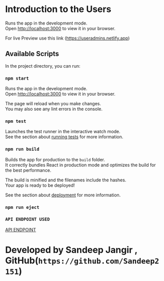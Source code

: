 # Introduction to the Users

Runs the app in the development mode.  
Open [http://localhost:3000](http://localhost:3000) to view it in your browser.

For live Preview use this link (https://useradmins.netlify.app)

## Available Scripts

In the project directory, you can run:

### `npm start`

Runs the app in the development mode.\
Open [http://localhost:3000](http://localhost:3000) to view it in your browser.

The page will reload when you make changes.\
You may also see any lint errors in the console.

### `npm test`

Launches the test runner in the interactive watch mode.\
See the section about [running tests](https://facebook.github.io/create-react-app/docs/running-tests) for more information.

### `npm run build`

Builds the app for production to the `build` folder.\
It correctly bundles React in production mode and optimizes the build for the best performance.

The build is minified and the filenames include the hashes.\
Your app is ready to be deployed!

See the section about [deployment](https://facebook.github.io/create-react-app/docs/deployment) for more information.

### `npm run eject`

### `API ENDPOINT USED`

[API ENDPOINT](https://jsonplaceholder.typicode.com/users)

# Developed by Sandeep Jangir , GitHub(`https://github.com/Sandeep2151`)
